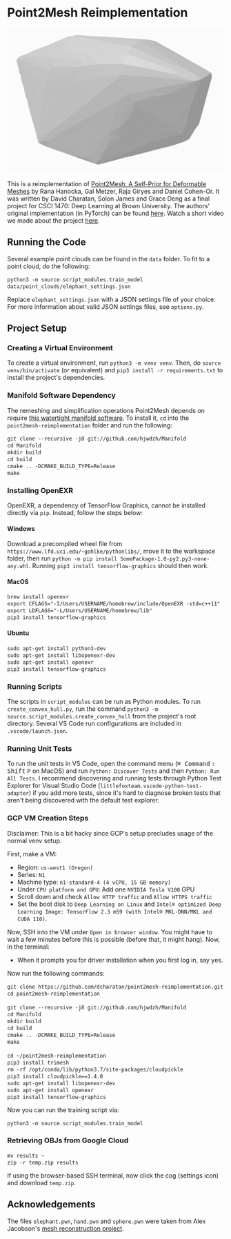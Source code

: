 # Point2Mesh Reimplementation

![](data/gifs/triceratops_gif_small.gif)

This is a reimplementation of [Point2Mesh: A Self-Prior for Deformable Meshes](https://ranahanocka.github.io/point2mesh/) by Rana Hanocka, Gal Metzer, Raja Giryes and Daniel Cohen-Or. It was written by David Charatan, Solon James and Grace Deng as a final project for CSCI 1470: Deep Learning at Brown University. The authors' original implementation (in PyTorch) can be found [here](https://github.com/ranahanocka/Point2Mesh/). Watch a short video we made about the project [here](https://youtu.be/k34zExyJHvo).

## Running the Code

Several example point clouds can be found in the `data` folder. To fit to a point cloud, do the following:

```
python3 -m source.script_modules.train_model data/point_clouds/elephant_settings.json
```

Replace `elephant_settings.json` with a JSON settings file of your choice. For more information about valid JSON settings files, see `options.py`.

## Project Setup

### Creating a Virtual Environment

To create a virtual environment, run `python3 -m venv venv`. Then, do `source venv/bin/activate` (or equivalent) and `pip3 install -r requirements.txt` to install the project's dependencies.

### Manifold Software Dependency

The remeshing and simplification operations Point2Mesh depends on require [this watertight manifold software](https://github.com/hjwdzh/Manifold). To install it, `cd` into the `point2mesh-reimplementation` folder and run the following:

```
git clone --recursive -j8 git://github.com/hjwdzh/Manifold
cd Manifold
mkdir build
cd build
cmake .. -DCMAKE_BUILD_TYPE=Release
make
```

### Installing OpenEXR

OpenEXR, a dependency of TensorFlow Graphics, cannot be installed directly via `pip`. Instead, follow the steps below:

#### Windows

Download a precompiled wheel file from `https://www.lfd.uci.edu/~gohlke/pythonlibs/`, move it to the workspace folder, then run `python -m pip install SomePackage-1.0-py2.py3-none-any.whl`. Running `pip3 install tensorflow-graphics` should then work.

#### MacOS

```
brew install openexr
export CFLAGS="-I/Users/USERNAME/homebrew/include/OpenEXR -std=c++11"
export LDFLAGS="-L/Users/USERNAME/homebrew/lib"
pip3 install tensorflow-graphics
```

#### Ubuntu

```
sudo apt-get install python3-dev
sudo apt-get install libopenexr-dev
sudo apt-get install openexr
pip3 install tensorflow-graphics
```

### Running Scripts

The scripts in `script_modules` can be run as Python modules. To run `create_convex_hull.py`, run the command `python3 -m source.script_modules.create_convex_hull` from the project's root directory. Several VS Code run configurations are included in `.vscode/launch.json`.

### Running Unit Tests

To run the unit tests in VS Code, open the command menu (<kbd>⌘ Command</kbd> <kbd>⇧ Shift</kbd> <kbd>P</kbd> on MacOS) and run `Python: Discover Tests` and then `Python: Run All Tests`. I recommend discovering and running tests through Python Test Explorer for Visual Studio Code (`littlefoxteam.vscode-python-test-adapter`) if you add more tests, since it's hard to diagnose broken tests that aren't being discovered with the default test explorer.

### GCP VM Creation Steps

Disclaimer: This is a bit hacky since GCP's setup precludes usage of the normal venv setup.

First, make a VM:

- Region: `us-west1 (Oregon)`
- Series: `N1`
- Machine type: `n1-standard-4 (4 vCPU, 15 GB memory)`
- Under `CPU platform and GPU`: Add one `NVIDIA Tesla V100` GPU
- Scroll down and check `Allow HTTP traffic` and `Allow HTTPS traffic`
- Set the boot disk to `Deep Learning on Linux` and `Intel® optimized Deep Learning Image: TensorFlow 2.3 m59 (with Intel® MKL-DNN/MKL and CUDA 110)`.

Now, SSH into the VM under `Open in browser window`. You might have to wait a few minutes before this is possible (before that, it might hang). Now, in the terminal:

- When it prompts you for driver installation when you first log in, say yes.

Now run the following commands:

```
git clone https://github.com/dcharatan/point2mesh-reimplementation.git
cd point2mesh-reimplementation

git clone --recursive -j8 git://github.com/hjwdzh/Manifold
cd Manifold
mkdir build
cd build
cmake .. -DCMAKE_BUILD_TYPE=Release
make

cd ~/point2mesh-reimplementation
pip3 install trimesh
rm -rf /opt/conda/lib/python3.7/site-packages/cloudpickle
pip3 install cloudpickle==1.4.0
sudo apt-get install libopenexr-dev
sudo apt-get install openexr
pip3 install tensorflow-graphics
```

Now you can run the training script via:

```
python3 -m source.script_modules.train_model
```

### Retrieving OBJs from Google Cloud

```
mv results ~
zip -r temp.zip results
```

If using the browser-based SSH terminal, now click the cog (settings icon) and download `temp.zip`.

## Acknowledgements

The files `elephant.pwn`, `hand.pwn` and `sphere.pwn` were taken from Alex Jacobson's [mesh reconstruction project](https://github.com/alecjacobson/geometry-processing-mesh-reconstruction).

